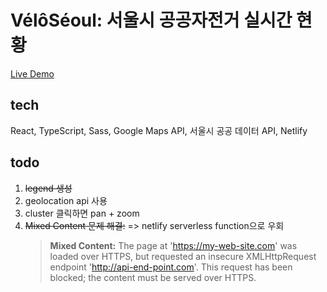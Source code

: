 # VélôSéoul: 서울시 공공자전거 실시간 현황

[Live Demo](https://velo-seoul.netlify.app)

## tech

React, TypeScript, Sass, Google Maps API, 서울시 공공 데이터 API, Netlify

## todo

1. ~~legend 생성~~
2. geolocation api 사용
3. cluster 클릭하면 pan + zoom
4. ~~Mixed Content 문제 해결:~~ => netlify serverless function으로 우회
   > **Mixed Content:** The page at 'https://my-web-site.com' was loaded over HTTPS, but requested an insecure XMLHttpRequest endpoint 'http://api-end-point.com'. This request has been blocked; the content must be served over HTTPS.
